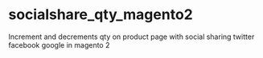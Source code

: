 # socialshare_qty_magento2
Increment and decrements qty on product page with social sharing twitter facebook google in magento 2
